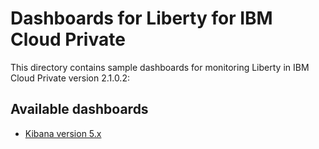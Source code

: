 # Dashboards for Liberty for IBM Cloud Private 
This directory contains sample dashboards for monitoring Liberty in IBM Cloud Private version 2.1.0.2:

## Available dashboards
- [Kibana version 5.x](./Kibana_5.x)
